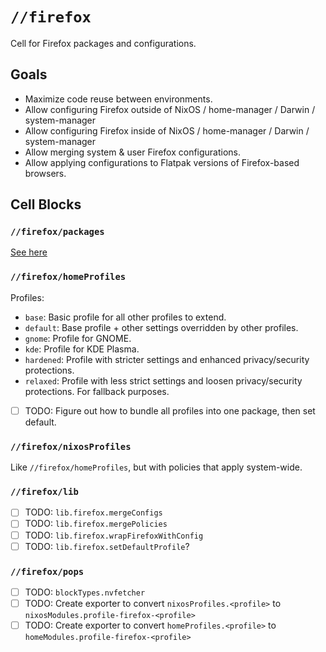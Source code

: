 # `//firefox`

Cell for Firefox packages and configurations.

## Goals

- Maximize code reuse between environments.
- Allow configuring Firefox outside of NixOS / home-manager / Darwin / system-manager
- Allow configuring Firefox inside of NixOS / home-manager / Darwin / system-manager
- Allow merging system & user Firefox configurations.
- Allow applying configurations to Flatpak versions of Firefox-based browsers.

## Cell Blocks

### `//firefox/packages`

[See here](./packages/Readme.md)

### `//firefox/homeProfiles`

Profiles:

- `base`: Basic profile for all other profiles to extend.
- `default`: Base profile + other settings overridden by other profiles.
- `gnome`: Profile for GNOME.
- `kde`: Profile for KDE Plasma.
- `hardened`: Profile with stricter settings and enhanced privacy/security protections.
- `relaxed`: Profile with less strict settings and loosen privacy/security protections. For fallback purposes.

- [ ] TODO: Figure out how to bundle all profiles into one package, then set default.

### `//firefox/nixosProfiles`

Like `//firefox/homeProfiles`, but with policies that apply system-wide.

### `//firefox/lib`

- [ ] TODO: `lib.firefox.mergeConfigs`
- [ ] TODO: `lib.firefox.mergePolicies`
- [ ] TODO: `lib.firefox.wrapFirefoxWithConfig`
- [ ] TODO: `lib.firefox.setDefaultProfile`?

### `//firefox/pops`

- [ ] TODO: `blockTypes.nvfetcher`
- [ ] TODO: Create exporter to convert `nixosProfiles.<profile>` to `nixosModules.profile-firefox-<profile>`
- [ ] TODO: Create exporter to convert `homeProfiles.<profile>` to `homeModules.profile-firefox-<profile>`
